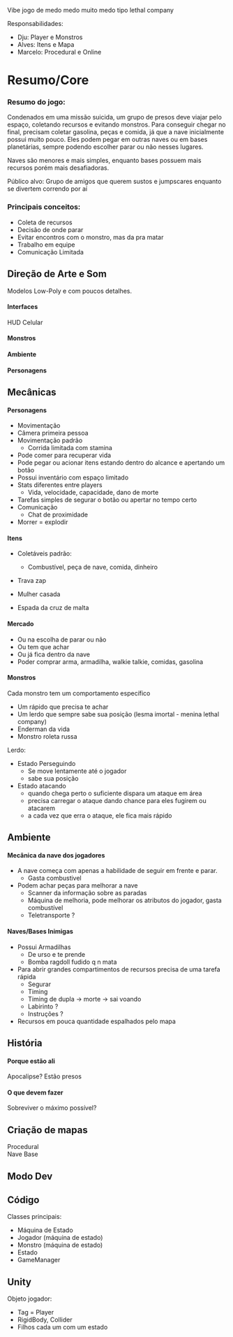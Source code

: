 Vibe jogo de medo medo muito medo tipo lethal company 

Responsabilidades: 
* Dju: Player e Monstros
* Alves: Itens e Mapa 
* Marcelo: Procedural e Online 

# Resumo/Core 

### Resumo do jogo:
 Condenados em uma missão suicida, um grupo de presos deve viajar pelo espaço, coletando recursos e evitando monstros. Para conseguir chegar no final, precisam coletar gasolina, peças e comida, já que a nave inicialmente possui muito pouco. Eles podem pegar em outras naves ou em bases planetárias, sempre podendo escolher parar ou não nesses lugares.
 
 Naves são menores e mais simples, enquanto bases possuem mais recursos porém mais desafiadoras. 
 
 Público alvo: Grupo de amigos que querem sustos e jumpscares enquanto se divertem correndo por aí

### Principais conceitos:
* Coleta de recursos
* Decisão de onde parar 
* Evitar encontros com o monstro, mas da pra matar 
* Trabalho em equipe 
* Comunicação Limitada 

## Direção de Arte e Som
Modelos Low-Poly e com poucos detalhes. 
#### Interfaces
HUD 
Celular 
#### Monstros
#### Ambiente
#### Personagens

## Mecânicas 
#### Personagens 
* Movimentação
* Câmera primeira pessoa
* Movimentação padrão  
    * Corrida limitada com stamina
* Pode comer para recuperar vida 
* Pode pegar ou acionar itens estando dentro do alcance e apertando um botão 
* Possui inventário com espaço limitado 
* Stats diferentes entre players  
    * Vida, velocidade, capacidade, dano de morte 
* Tarefas simples de segurar o botão ou apertar no tempo certo
* Comunicação
    * Chat de proximidade 
* Morrer = explodir 

#### Itens
* Coletáveis padrão: 
    * Combustível, peça de nave, comida, dinheiro 

* Trava zap 
* Mulher casada 
* Espada da cruz de malta 

#### Mercado 
* Ou na escolha de parar ou não 
* Ou tem que achar 
* Ou já fica dentro da nave 
* Poder comprar arma, armadilha, walkie talkie, comidas, gasolina 

#### Monstros
Cada monstro tem um comportamento específico 
* Um rápido que precisa te achar 
* Um lerdo que sempre sabe sua posição (lesma imortal - menina lethal company) 
* Enderman da vida 
* Monstro roleta russa  

Lerdo: 
* Estado Perseguindo 
    * Se move lentamente até o jogador
    * sabe sua posição
* Estado atacando 
    * quando chega perto o suficiente dispara um ataque em área 
    * precisa carregar o ataque dando chance para eles fugirem ou atacarem 
    * a cada vez que erra o ataque, ele fica mais rápido 


## Ambiente  
#### Mecânica da nave dos jogadores  
* A nave começa com apenas a habilidade de seguir em frente e parar.
    * Gasta combustivel
* Podem achar peças para melhorar a nave 
    * Scanner da informação sobre as paradas
    * Máquina de melhoria, pode melhorar os atributos do jogador, gasta combustível 
    * Teletransporte ? 

#### Naves/Bases Inimigas 
* Possui Armadilhas
    * De urso e te prende 
    * Bomba ragdoll fudido q n mata
* Para abrir grandes compartimentos de recursos precisa de uma tarefa rápida
    * Segurar
    * Timing 
    * Timing de dupla -> morte -> sai voando 
    * Labirinto ? 
    * Instruções ? 
* Recursos em pouca quantidade espalhados pelo mapa 

## História
#### Porque estão ali 
Apocalipse? Estão presos 
#### O que devem fazer 
Sobreviver o máximo possível?

## Criação de mapas 
Procedural  
Nave 
Base


## Modo Dev 

## Código 
Classes principais: 
* Máquina de Estado
* Jogador (máquina de estado)
* Monstro (máquina de estado)
* Estado 
* GameManager

## Unity 

Objeto jogador: 
* Tag = Player
* RigidBody, Collider 
* Filhos cada um com um estado 
